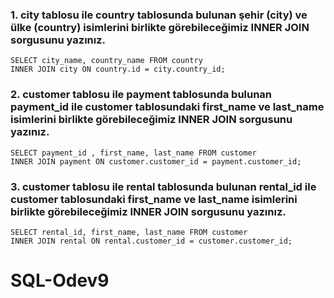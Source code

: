 
### 1. city tablosu ile country tablosunda bulunan şehir (city) ve ülke (country) isimlerini birlikte görebileceğimiz INNER JOIN sorgusunu yazınız.


```
SELECT city_name, country_name FROM country 
INNER JOIN city ON country.id = city.country_id;

``` 


### 2. customer tablosu ile payment tablosunda bulunan payment_id ile customer tablosundaki first_name ve last_name isimlerini birlikte görebileceğimiz INNER JOIN sorgusunu yazınız.


``` 
SELECT payment_id , first_name, last_name FROM customer
INNER JOIN payment ON customer.customer_id = payment.customer_id;

``` 


### 3. customer tablosu ile rental tablosunda bulunan rental_id ile customer tablosundaki first_name ve last_name isimlerini birlikte görebileceğimiz INNER JOIN sorgusunu yazınız.


``` 
SELECT rental_id, first_name, last_name FROM customer 
INNER JOIN rental ON rental.customer_id = customer.customer_id;

``` 







# SQL-Odev9